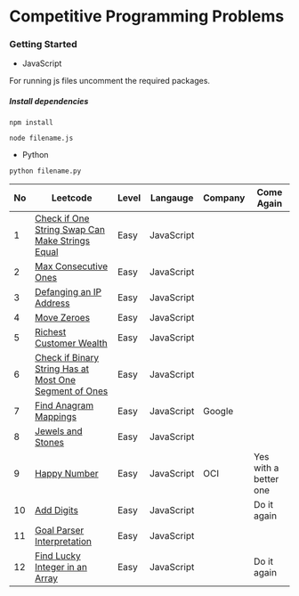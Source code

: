 # Competitive Programming Problems

### Getting Started 
* JavaScript

For running js files uncomment the required packages.

##### Install dependencies

`npm install`

`node filename.js`

* Python

`python filename.py`


| No | Leetcode                                                                                                                                        | Level | Langauge   | Company | Come Again            |
|----|-------------------------------------------------------------------------------------------------------------------------------------------------|-------|------------|---------|-----------------------|
| 1  | [Check if One String Swap Can Make Strings Equal](https://leetcode.com/problems/check-if-one-string-swap-can-make-strings-equal/)               | Easy  | JavaScript |         |                       |
| 2  | [Max Consecutive Ones](https://leetcode.com/problems/max-consecutive-ones/)                                                                     | Easy  | JavaScript |         |                       |
| 3  | [Defanging an IP Address](https://leetcode.com/problems/defanging-an-ip-address/)                                                               | Easy  | JavaScript |         |                       |
| 4  | [Move Zeroes](https://leetcode.com/problems/move-zeroes/)                                                                                       | Easy  | JavaScript |         |                       |
| 5  | [Richest Customer Wealth](https://leetcode.com/problems/richest-customer-wealth/)                                                               | Easy  | JavaScript |         |                       |
| 6  | [Check if Binary String Has at Most One Segment of Ones](https://leetcode.com/problems/check-if-binary-string-has-at-most-one-segment-of-ones/) | Easy  | JavaScript |         |                       |
| 7  | [Find Anagram Mappings](https://heip.github.io/LeetCodePremium/problems/find-anagram-mappings.html)                                             | Easy  | JavaScript | Google  |                       |
| 8  | [Jewels and Stones](https://leetcode.com/problems/jewels-and-stones/)                                                                           | Easy  | JavaScript |         |                       |
| 9  | [Happy Number](https://leetcode.com/problems/happy-number/)                                                                                     | Easy  | JavaScript |  OCI    | Yes with a better one |
| 10 | [Add Digits](https://leetcode.com/problems/add-digits/)                                                                                         | Easy  | JavaScript |         | Do it again           |
| 11 | [Goal Parser Interpretation](https://leetcode.com/problems/goal-parser-interpretation/)                                                         | Easy  | JavaScript |         |                       |
| 12 | [Find Lucky Integer in an Array](https://leetcode.com/problems/find-lucky-integer-in-an-array/)                                                 | Easy  | JavaScript |         | Do it again           |
